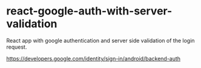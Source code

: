 # react-google-auth-with-server-validation

React app with google authentication and server side validation of the login request.

https://developers.google.com/identity/sign-in/android/backend-auth
